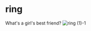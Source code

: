 # ring
What's a girl's best friend?
![ring (1)-1](https://user-images.githubusercontent.com/121750452/211109961-316b92c3-5900-4291-a56b-4358198b2fb6.png)
